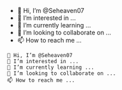 - 👋 Hi, I’m @Seheaven07
- 👀 I’m interested in ...
- 🌱 I’m currently learning ...
- 💞️ I’m looking to collaborate on ...
- 📫 How to reach me ...

<!---
Seheaven07/Seheaven07 is a ✨ special ✨ repository because its `README.md` (this file) appears on your GitHub profile.
You can click the Preview link to take a look at your changes.
--->

    👋 Hi, I’m @Seheaven07
    👀 I’m interested in ...
    🌱 I’m currently learning ...
    💞️ I’m looking to collaborate on ...
    📫 How to reach me ...
